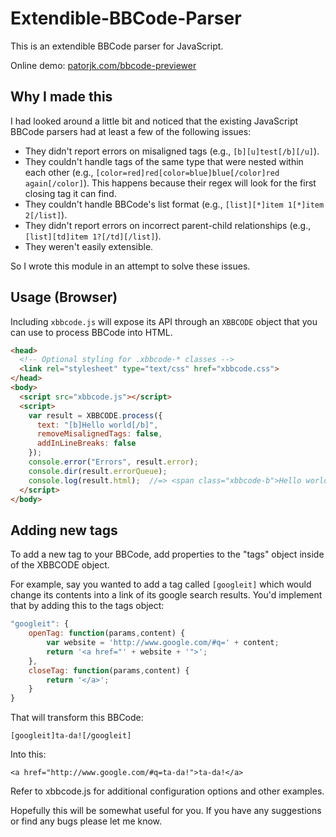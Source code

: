 # Extendible-BBCode-Parser

This is an extendible BBCode parser for JavaScript. 

Online demo: [patorjk.com/bbcode-previewer](http://patorjk.com/bbcode-previewer/)

## Why I made this

I had looked around a little bit and noticed that the existing JavaScript BBCode parsers 
had at least a few of the following issues:

- They didn't report errors on misaligned tags (e.g., `[b][u]test[/b][/u]`).
- They couldn't handle tags of the same type that were nested within each other (e.g., 
  `[color=red]red[color=blue]blue[/color]red again[/color]`). This happens because their 
  regex will look for the first closing tag it can find.
- They couldn't handle BBCode's list format (e.g., `[list][*]item 1[*]item 2[/list]`).
- They didn't report errors on incorrect parent-child relationships (e.g., 
  `[list][td]item 1?[/td][/list]`).
- They weren't easily extensible.

So I wrote this module in an attempt to solve these issues.

## Usage (Browser)

Including `xbbcode.js` will expose its API through an `XBBCODE` object that you can use to process BBCode into HTML.
```html
<head>
  <!-- Optional styling for .xbbcode-* classes -->
  <link rel="stylesheet" type="text/css" href="xbbcode.css">
</head>
<body>
  <script src="xbbcode.js"></script>
  <script>
    var result = XBBCODE.process({
      text: "[b]Hello world[/b]",
      removeMisalignedTags: false,
      addInLineBreaks: false
    });
    console.error("Errors", result.error);
    console.dir(result.errorQueue);
    console.log(result.html);  //=> <span class="xbbcode-b">Hello world</span>
  </script>
</body>
```
## Adding new tags

To add a new tag to your BBCode, add properties to the "tags" object inside of the XBBCODE 
object. 

For example, say you wanted to add a tag called `[googleit]` which would change its 
contents into a link of its google search results. You'd implement that by adding this to 
the tags object:
```js
"googleit": {
    openTag: function(params,content) {
        var website = 'http://www.google.com/#q=' + content;
        return '<a href="' + website + '">';
    },
    closeTag: function(params,content) {
        return '</a>';
    }
}
```
That will transform this BBCode:

    [googleit]ta-da![/googleit]
    
Into this: 

    <a href="http://www.google.com/#q=ta-da!">ta-da!</a>
    
Refer to xbbcode.js for additional configuration options and other examples.

Hopefully this will be somewhat useful for you. If you have any suggestions or find any 
bugs please let me know.
